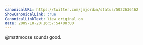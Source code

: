 ```yaml
---
canonicalURL: https://twitter.com/jmjordan/status/5022636462
ShowCanonicalLink: true
CanonicalLinkText: View original on
date: 2009-10-20T16:57:54+00:00
---
```

@mattmoose sounds good.